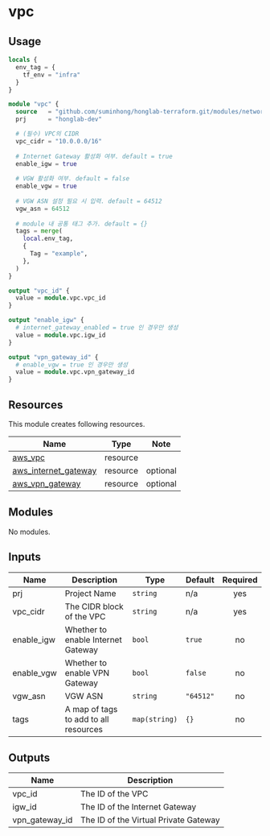 # vpc

## Usage

```tf
locals {
  env_tag = {
    tf_env = "infra"
  }
}

module "vpc" {
  source   = "github.com/suminhong/honglab-terraform.git/modules/networking/vpc"
  prj      = "honglab-dev"

  # (필수) VPC의 CIDR
  vpc_cidr = "10.0.0.0/16"
  
  # Internet Gateway 활성화 여부. default = true
  enable_igw = true
  
  # VGW 활성화 여부. default = false
  enable_vgw = true
  
  # VGW ASN 설정 필요 시 입력. default = 64512
  vgw_asn = 64512
  
  # module 내 공통 태그 추가. default = {}
  tags = merge(
    local.env_tag,
    {
      Tag = "example",
    },
  )
}

output "vpc_id" {
  value = module.vpc.vpc_id
}

output "enable_igw" {
  # internet_gateway_enabled = true 인 경우만 생성
  value = module.vpc.igw_id
}

output "vpn_gateway_id" {
  # enable_vgw = true 인 경우만 생성
  value = module.vpc.vpn_gateway_id
}
```

## Resources

This module creates following resources.

| Name | Type | Note |
|------|------|------|
| [aws_vpc](https://registry.terraform.io/providers/hashicorp/aws/latest/docs/resources/vpc) | resource | |
| [aws_internet_gateway](https://registry.terraform.io/providers/hashicorp/aws/latest/docs/resources/internet_gateway) | resource | optional |
| [aws_vpn_gateway](https://registry.terraform.io/providers/hashicorp/aws/latest/docs/resources/vpn_gateway) | resource |  optional |

## Modules

No modules.

## Inputs

| Name | Description | Type | Default | Required |
|------|-------------|------|---------|:--------:|
| prj | Project Name | `string` | n/a | yes |
| vpc_cidr | The CIDR block of the VPC | `string` | n/a | yes |
| enable_igw | Whether to enable Internet Gateway | `bool` | `true` | no |
| enable_vgw | Whether to enable VPN Gateway | `bool` | `false` | no |
| vgw_asn | VGW ASN | `string` | `"64512"` | no |
| tags | A map of tags to add to all resources | `map(string)` | `{}` | no |


## Outputs

| Name | Description |
|------|-------------|
| vpc_id | The ID of the VPC |
| igw_id | The ID of the Internet Gateway |
| vpn_gateway_id | The ID of the Virtual Private Gateway |
